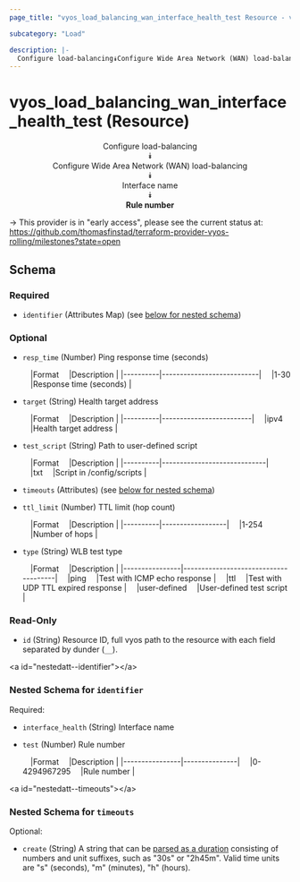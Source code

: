```yaml
---
page_title: "vyos_load_balancing_wan_interface_health_test Resource - vyos"

subcategory: "Load"

description: |- 
  Configure load-balancing⯯Configure Wide Area Network (WAN) load-balancing⯯Interface name⯯Rule number
---
```


# vyos_load_balancing_wan_interface_health_test (Resource)
<center>

Configure load-balancing  
⯯  
Configure Wide Area Network (WAN) load-balancing  
⯯  
Interface name  
⯯  
**Rule number**


</center>

-> This provider is in "early access", please see the current status at: https://github.com/thomasfinstad/terraform-provider-vyos-rolling/milestones?state=open

## Schema

### Required

- `identifier` (Attributes Map) (see [below for nested schema](#nestedatt--identifier))

### Optional

- `resp_time` (Number) Ping response time (seconds)

    &emsp;|Format  &emsp;|Description              |
    |----------|---------------------------|
    &emsp;|1-30    &emsp;|Response time (seconds)  |
- `target` (String) Health target address

    &emsp;|Format  &emsp;|Description            |
    |----------|-------------------------|
    &emsp;|ipv4    &emsp;|Health target address  |
- `test_script` (String) Path to user-defined script

    &emsp;|Format  &emsp;|Description                |
    |----------|-----------------------------|
    &emsp;|txt     &emsp;|Script in /config/scripts  |
- `timeouts` (Attributes) (see [below for nested schema](#nestedatt--timeouts))
- `ttl_limit` (Number) TTL limit (hop count)

    &emsp;|Format  &emsp;|Description     |
    |----------|------------------|
    &emsp;|1-254   &emsp;|Number of hops  |
- `type` (String) WLB test type

    &emsp;|Format        &emsp;|Description                         |
    |----------------|--------------------------------------|
    &emsp;|ping          &emsp;|Test with ICMP echo response        |
    &emsp;|ttl           &emsp;|Test with UDP TTL expired response  |
    &emsp;|user-defined  &emsp;|User-defined test script            |

### Read-Only

- `id` (String) Resource ID, full vyos path to the resource with each field separated by dunder (`__`).

&lt;a id=&#34;nestedatt--identifier&#34;&gt;&lt;/a&gt;
### Nested Schema for `identifier`

Required:

- `interface_health` (String) Interface name
- `test` (Number) Rule number

    &emsp;|Format        &emsp;|Description  |
    |----------------|---------------|
    &emsp;|0-4294967295  &emsp;|Rule number  |


&lt;a id=&#34;nestedatt--timeouts&#34;&gt;&lt;/a&gt;
### Nested Schema for `timeouts`

Optional:

- `create` (String) A string that can be [parsed as a duration](https://pkg.go.dev/time#ParseDuration) consisting of numbers and unit suffixes, such as &#34;30s&#34; or &#34;2h45m&#34;. Valid time units are &#34;s&#34; (seconds), &#34;m&#34; (minutes), &#34;h&#34; (hours).  
